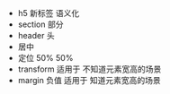 - h5 新标签 语义化
 - section 部分
 - header 头
 - 居中
  - 定位 50% 50%
  - transform 适用于 不知道元素宽高的场景
  - margin 负值 适用于 知道元素宽高的场景